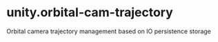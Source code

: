 # unity.orbital-cam-trajectory
Orbital camera trajectory management based on IO persistence storage
